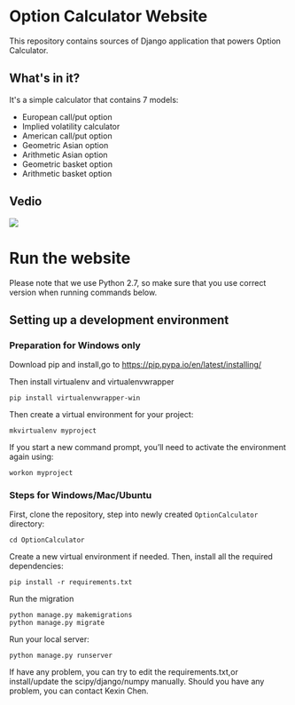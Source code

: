 # Option Calculator Website

This repository contains sources of Django application that powers Option Calculator.

## What's in it?

It's a simple calculator that contains 7 models:

- European call/put option
- Implied volatility calculator
- American call/put option
- Geometric Asian option
- Arithmetic Asian option
- Geometric basket option
- Arithmetic basket option

## Vedio

<img src="https://cl.ly/452m130H1C1H/Screen%20Recording%202018-04-20%20at%2006.36%20%E4%B8%8B%E5%8D%88.gif" />



# Run the website

Please note that we use Python 2.7, so make sure that you use correct version when running commands below.

## Setting up a development environment

### Preparation for Windows only

Download pip and install,go to https://pip.pypa.io/en/latest/installing/

Then install virtualenv and virtualenvwrapper

    pip install virtualenvwrapper-win
 
Then create a virtual environment for your project:

    mkvirtualenv myproject
    
If you start a new command prompt, you’ll need to activate the environment again using:

    workon myproject

### Steps for Windows/Mac/Ubuntu

First, clone the repository,
step into newly created `OptionCalculator` directory:

    cd OptionCalculator

Create a new virtual environment if needed. Then, install all the required dependencies:

    pip install -r requirements.txt


Run the migration

    python manage.py makemigrations
    python manage.py migrate

Run your local server:

    python manage.py runserver

If have any problem, you can try to edit the requirements.txt,or install/update the scipy/django/numpy manually.
Should you have any problem, you can contact Kexin Chen.
